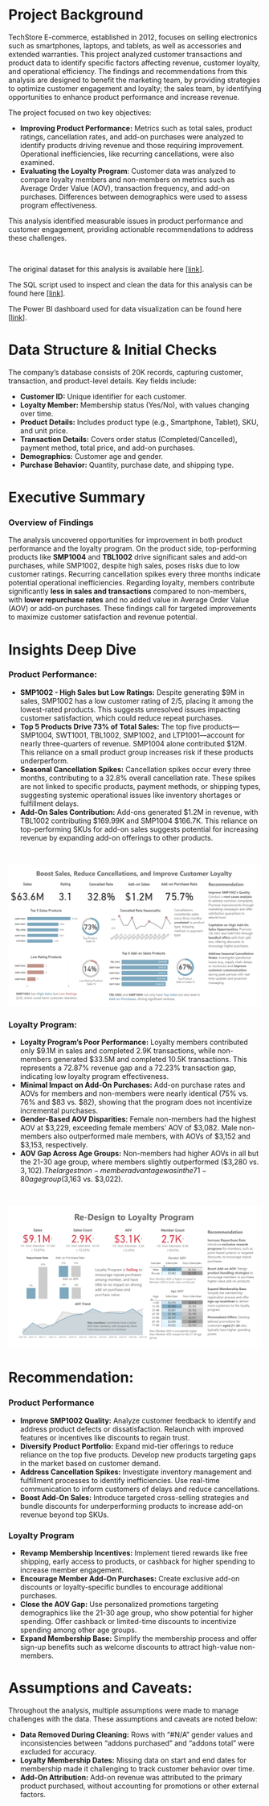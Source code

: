 # Project Background
TechStore E-commerce, established in 2012, focuses on selling electronics such as smartphones, laptops, and tablets, as well as accessories and extended warranties. This project analyzed customer transactions and product data to identify specific factors affecting revenue, customer loyalty, and operational efficiency. The findings and recommendations from this analysis are designed to benefit the marketing team, by providing strategies to optimize customer engagement and loyalty; the sales team, by identifying opportunities to enhance product performance and increase revenue.

The project focused on two key objectives:

*   **Improving Product Performance:** Metrics such as total sales, product ratings, cancellation rates, and add-on purchases were analyzed to identify products driving revenue and those requiring improvement. Operational inefficiencies, like recurring cancellations, were also examined.
*   **Evaluating the Loyalty Program**: Customer data was analyzed to compare loyalty members and non-members on metrics such as Average Order Value (AOV), transaction frequency, and add-on purchases. Differences between demographics were used to assess program effectiveness.

This analysis identified measurable issues in product performance and customer engagement, providing actionable recommendations to address these challenges.

<br/>

The original dataset for this analysis is available here \[[link](https://github.com/KunLinTsai24/Product-Performance-and-Loyalty-Program-Improvement/tree/main/data)\]. 

The SQL script used to inspect and clean the data for this analysis can be found here \[[link](https://github.com/KunLinTsai24/Product-Performance-and-Loyalty-Program-Improvement/tree/main/script)\].

The Power BI dashboard used for data visualization can be found here \[[link](https://github.com/KunLinTsai24/Product-Performance-and-Loyalty-Program-Improvement/tree/main/dashboard)\].

# Data Structure & Initial Checks

The company’s database consists of 20K records, capturing customer, transaction, and product-level details. Key fields include:

*   **Customer ID:** Unique identifier for each customer.
*   **Loyalty Member:** Membership status (Yes/No), with values changing over time.
*   **Product Details:** Includes product type (e.g., Smartphone, Tablet), SKU, and unit price.
*   **Transaction Details:** Covers order status (Completed/Cancelled), payment method, total price, and add-on purchases.
*   **Demographics:** Customer age and gender.
*   **Purchase Behavior:** Quantity, purchase date, and shipping type.

# Executive Summary

### Overview of Findings

The analysis uncovered opportunities for improvement in both product performance and the loyalty program. On the product side, top-performing products like **SMP1004** and **TBL1002** drive significant sales and add-on purchases, while SMP1002, despite high sales, poses risks due to low customer ratings. Recurring cancellation spikes every three months indicate potential operational inefficiencies. Regarding loyalty, members contribute significantly **less in sales and transactions** compared to non-members, with **lower repurchase rates** and no added value in Average Order Value (AOV) or add-on purchases. These findings call for targeted improvements to maximize customer satisfaction and revenue potential.

# Insights Deep Dive
### Product Performance:

*   **SMP1002 - High Sales but Low Ratings:** Despite generating $9M in sales, SMP1002 has a low customer rating of 2/5, placing it among the lowest-rated products. This suggests unresolved issues impacting customer satisfaction, which could reduce repeat purchases.
*   **Top 5 Products Drive 73% of Total Sales:** The top five products—SMP1004, SWT1001, TBL1002, SMP1002, and LTP1001—account for nearly three-quarters of revenue. SMP1004 alone contributed $12M. This reliance on a small product group increases risk if these products underperform.
*   **Seasonal Cancellation Spikes:** Cancellation spikes occur every three months, contributing to a 32.8% overall cancellation rate. These spikes are not linked to specific products, payment methods, or shipping types, suggesting systemic operational issues like inventory shortages or fulfillment delays.
*   **Add-On Sales Contribution:** Add-ons generated $1.2M in revenue, with TBL1002 contributing $169.99K and SMP1004 $166.7K. This reliance on top-performing SKUs for add-on sales suggests potential for increasing revenue by expanding add-on offerings to other products.
<br/>

![](https://github.com/KunLinTsai24/Product-Performance-and-Loyalty-Program-Improvement/blob/main/img/Product%20Performance.png)

### Loyalty Program:

*   **Loyalty Program’s Poor Performance:** Loyalty members contributed only $9.1M in sales and completed 2.9K transactions, while non-members generated $33.5M and completed 10.5K transactions. This represents a 72.87% revenue gap and a 72.23% transaction gap, indicating low loyalty program effectiveness.
*   **Minimal Impact on Add-On Purchases:** Add-on purchase rates and AOVs for members and non-members were nearly identical (75% vs. 76% and $83 vs. $82), showing that the program does not incentivize incremental purchases.
*   **Gender-Based AOV Disparities:** Female non-members had the highest AOV at $3,229, exceeding female members’ AOV of $3,082. Male non-members also outperformed male members, with AOVs of $3,152 and $3,153, respectively.
*   **AOV Gap Across Age Groups:** Non-members had higher AOVs in all but the 21-30 age group, where members slightly outperformed ($3,280 vs. $3,102). The largest non-member advantage was in the 71-80 age group ($3,163 vs. $3,022).
<br/>

![](https://github.com/KunLinTsai24/Product-Performance-and-Loyalty-Program-Improvement/blob/main/img/Loyalty%20Program.png)

# Recommendation:

### Product Performance

*   **Improve SMP1002 Quality:** Analyze customer feedback to identify and address product defects or dissatisfaction. Relaunch with improved features or incentives like discounts to regain trust.
*   **Diversify Product Portfolio:** Expand mid-tier offerings to reduce reliance on the top five products. Develop new products targeting gaps in the market based on customer demand.
*   **Address Cancellation Spikes:** Investigate inventory management and fulfillment processes to identify inefficiencies. Use real-time communication to inform customers of delays and reduce cancellations.
*   **Boost Add-On Sales:** Introduce targeted cross-selling strategies and bundle discounts for underperforming products to increase add-on revenue beyond top SKUs.
  
### Loyalty Program
*   **Revamp Membership Incentives:** Implement tiered rewards like free shipping, early access to products, or cashback for higher spending to increase member engagement.
*   **Encourage Member Add-On Purchases:** Create exclusive add-on discounts or loyalty-specific bundles to encourage additional purchases.
*   **Close the AOV Gap:** Use personalized promotions targeting demographics like the 21-30 age group, who show potential for higher spending. Offer cashback or limited-time discounts to incentivize spending among other age groups.
*   **Expand Membership Base:** Simplify the membership process and offer sign-up benefits such as welcome discounts to attract high-value non-members.

# Assumptions and Caveats:

Throughout the analysis, multiple assumptions were made to manage challenges with the data. These assumptions and caveats are noted below:

*   **Data Removed During Cleaning:** Rows with “#N/A” gender values and inconsistencies between “addons purchased” and “addons total” were excluded for accuracy.
*   **Loyalty Membership Dates:** Missing data on start and end dates for membership made it challenging to track customer behavior over time.
*   **Add-On Attribution:** Add-on revenue was attributed to the primary product purchased, without accounting for promotions or other external factors.
